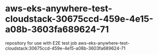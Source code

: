# aws-eks-anywhere-test-cloudstack-30675ccd-459e-4e15-a08b-3603fa689624-71
repository for use with E2E test job aws-eks-anywhere-test-cloudstack:30675ccd-459e-4e15-a08b-3603fa689624-71
